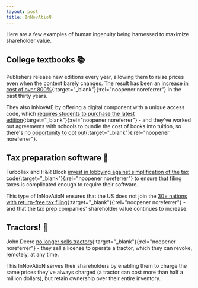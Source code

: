 ```yaml
---
layout: post
title: InNovAtioN
---
```


Here are a few examples of human ingenuity being harnessed to maximize shareholder value.

## College textbooks 📚
Publishers release new editions every year, allowing them to raise prices even when the content barely changes. The result has been an [increase in cost of over 800%](https://www.huffpost.com/entry/college-textbook-prices-increase_n_2409153){:target="_blank"}{:rel="noopener noreferrer"} in the past thirty years.

They also InNovAtE by offering a digital component with a unique access code, which [requires students to purchase the latest edition](https://www.theatlantic.com/education/archive/2018/01/why-students-are-still-spending-so-much-for-college-textbooks/551639/){:target="_blank"}{:rel="noopener noreferrer"} - and they've worked out agreements with schools to bundle the cost of books into tuition, so there's [no opportunity to opt out](https://www.vice.com/en/article/pajze9/people-are-finally-fighting-back-against-the-college-textbook-industrys-scam){:target="_blank"}{:rel="noopener noreferrer"}.

## Tax preparation software 💼
TurboTax and H&R Block [invest in lobbying against simplification of the tax code](https://www.nbcnews.com/business/taxes/turbotax-h-r-block-spend-millions-lobbying-us-keep-doing-n736386){:target="_blank"}{:rel="noopener noreferrer"} to ensure that filing taxes is complicated enough to require their software.

This type of InNovAtioN ensures that the US does not join the [30+ nations with return-free tax filing](https://www.taxpolicycenter.org/briefing-book/what-other-countries-use-return-free-filing){:target="_blank"}{:rel="noopener noreferrer"} - and that the tax prep companies' shareholder value continues to increase.

## Tractors! 🚜
John Deere [no longer sells tractors](https://www.wired.com/2015/04/dmca-ownership-john-deere/){:target="_blank"}{:rel="noopener noreferrer"} - they sell a license to operate a tractor, which they can revoke, remotely, at any time.

This InNovAtioN serves their shareholders by enabling them to charge the same prices they've always charged (a tractor can cost more than half a million dollars), but retain ownership over their entire inventory.
